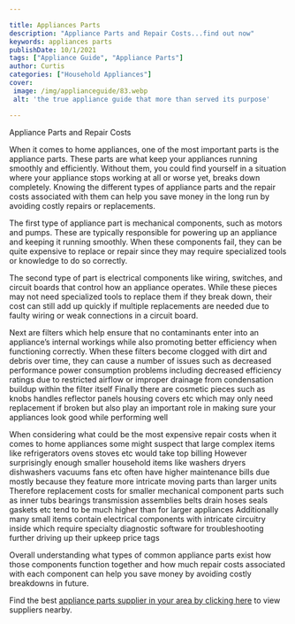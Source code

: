 ```yaml
---

title: Appliances Parts
description: "Appliance Parts and Repair Costs...find out now"
keywords: appliances parts
publishDate: 10/1/2021
tags: ["Appliance Guide", "Appliance Parts"]
author: Curtis
categories: ["Household Appliances"]
cover: 
 image: /img/applianceguide/83.webp
 alt: 'the true appliance guide that more than served its purpose'

---
```


Appliance Parts and Repair Costs

When it comes to home appliances, one of the most important parts is the appliance parts. These parts are what keep your appliances running smoothly and efficiently. Without them, you could find yourself in a situation where your appliance stops working at all or worse yet, breaks down completely. Knowing the different types of appliance parts and the repair costs associated with them can help you save money in the long run by avoiding costly repairs or replacements.

The first type of appliance part is mechanical components, such as motors and pumps. These are typically responsible for powering up an appliance and keeping it running smoothly. When these components fail, they can be quite expensive to replace or repair since they may require specialized tools or knowledge to do so correctly.

The second type of part is electrical components like wiring, switches, and circuit boards that control how an appliance operates. While these pieces may not need specialized tools to replace them if they break down, their cost can still add up quickly if multiple replacements are needed due to faulty wiring or weak connections in a circuit board. 

Next are filters which help ensure that no contaminants enter into an appliance’s internal workings while also promoting better efficiency when functioning correctly. When these filters become clogged with dirt and debris over time, they can cause a number of issues such as decreased performance power consumption problems including decreased efficiency ratings due to restricted airflow or improper drainage from condensation buildup within the filter itself Finally there are cosmetic pieces such as knobs handles reflector panels housing covers etc which may only need replacement if broken but also play an important role in making sure your appliances look good while performing well 

When considering what could be the most expensive repair costs when it comes to home appliances some might suspect that large complex items like refrigerators ovens stoves etc would take top billing However surprisingly enough smaller household items like washers dryers dishwashers vacuums fans etc often have higher maintenance bills due mostly because they feature more intricate moving parts than larger units Therefore replacement costs for smaller mechanical component parts such as inner tubs bearings transmission assemblies belts drain hoses seals gaskets etc tend to be much higher than for larger appliances Additionally many small items contain electrical components with intricate circuitry inside which require specialty diagnostic software for troubleshooting further driving up their upkeep price tags 

Overall understanding what types of common appliance parts exist how those components function together and how much repair costs associated with each component can help you save money by avoiding costly breakdowns in future.

Find the best <a href="/pages/appliance-parts-suppliers/">appliance parts supplier in your area by clicking here</a> to view suppliers nearby.
